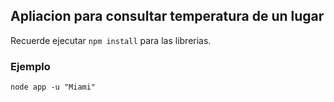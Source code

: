 ## Apliacion para consultar temperatura de un lugar

Recuerde ejecutar ```npm install``` para las librerias.


### Ejemplo
```
node app -u "Miami"
```
